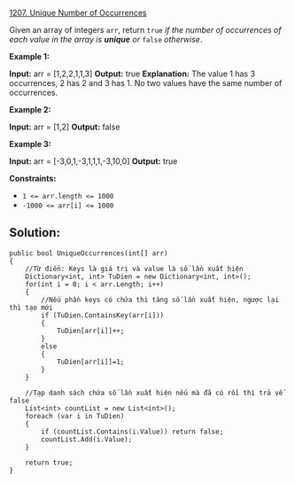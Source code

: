 [1207. Unique Number of Occurrences](https://leetcode.com/problems/unique-number-of-occurrences/)

Given an array of integers `arr`, return `true` _if the number of occurrences of each value in the array is **unique** or_ `false` _otherwise_.

**Example 1:**

**Input:** arr = [1,2,2,1,1,3]
**Output:** true
**Explanation:** The value 1 has 3 occurrences, 2 has 2 and 3 has 1. No two values have the same number of occurrences.

**Example 2:**

**Input:** arr = [1,2]
**Output:** false

**Example 3:**

**Input:** arr = [-3,0,1,-3,1,1,1,-3,10,0]
**Output:** true

**Constraints:**

- `1 <= arr.length <= 1000`
- `-1000 <= arr[i] <= 1000`

## **Solution:**

```
public bool UniqueOccurrences(int[] arr)
{
    //Từ điển: Keys là giá trị và value là số lần xuất hiện
    Dictionary<int, int> TuDien = new Dictionary<int, int>();
    for(int i = 0; i < arr.Length; i++)
    {
        //Nếu phần keys có chứa thì tăng số lần xuất hiện, ngược lại thì tạo mới
        if (TuDien.ContainsKey(arr[i]))
        {
            TuDien[arr[i]]++;
        }
        else
        {
            TuDien[arr[i]]=1;
        }
    }

    //Tạp danh sách chứa số lần xuất hiện nếu mà đã có rồi thì trả về false
    List<int> countList = new List<int>();
    foreach (var i in TuDien)
    {
        if (countList.Contains(i.Value)) return false;
        countList.Add(i.Value);
    }

    return true;
}
```